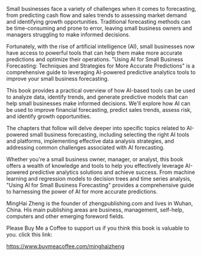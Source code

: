 
Small businesses face a variety of challenges when it comes to forecasting, from predicting cash flow and sales trends to assessing market demand and identifying growth opportunities. Traditional forecasting methods can be time-consuming and prone to error, leaving small business owners and managers struggling to make informed decisions.

Fortunately, with the rise of artificial intelligence (AI), small businesses now have access to powerful tools that can help them make more accurate predictions and optimize their operations. "Using AI for Small Business Forecasting: Techniques and Strategies for More Accurate Predictions" is a comprehensive guide to leveraging AI-powered predictive analytics tools to improve your small business forecasting.

This book provides a practical overview of how AI-based tools can be used to analyze data, identify trends, and generate predictive models that can help small businesses make informed decisions. We'll explore how AI can be used to improve financial forecasting, predict sales trends, assess risk, and identify growth opportunities.

The chapters that follow will delve deeper into specific topics related to AI-powered small business forecasting, including selecting the right AI tools and platforms, implementing effective data analysis strategies, and addressing common challenges associated with AI forecasting.

Whether you're a small business owner, manager, or analyst, this book offers a wealth of knowledge and tools to help you effectively leverage AI-powered predictive analytics solutions and achieve success. From machine learning and regression models to decision trees and time series analysis, "Using AI for Small Business Forecasting" provides a comprehensive guide to harnessing the power of AI for more accurate predictions.

MingHai Zheng is the founder of zhengpublishing.com and lives in Wuhan, China. His main publishing areas are business, management, self-help, computers and other emerging foreword fields.

Please Buy Me a Coffee to support us if you think this book is valuable to you. click this link:

https://www.buymeacoffee.com/minghaizheng
